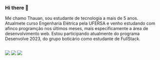 ### Hi there 👋


Me chamo Thauan, sou estudante de tecnologia a mais de 5 anos. Atualmete curso Engenharia Elétrica pela  UFERSA e venho estudando com afinco  programção nos últimos meses, mais especificamente a área de desenvolvimento web. Estou participando atualmente do programa Desenvolve 2023, do grupo boticário como estudante de FullStack.

##

   <a align="center" href="https://instagram.com/thauannf" target="_blank"><img src="https://img.shields.io/badge/Instagram-E4405F?style=for-the-badge&logo=instagram&logoColor=white" target="_blank"></a>
    <a href = "mailto:thauanfonseca20@gmail.com"><img src="https://img.shields.io/badge/-Gmail-%23333?style=for-the-badge&logo=gmail&logoColor=white" alvo ="_blank"></a>
    <a href="https://www.linkedin.com/in/thauanfonseca" target="_blank"><img src="https://img.shields.io/badge/LinkedIn-0077B5?style=for-the-badge&logo=linkedin&logoColor=white/" target="_blank"></a>

<!--
**Thauan-Fonseca/Thauan-Fonseca** is a ✨ _special_ ✨ repository because its `README.md` (this file) appears on your GitHub profile.

Here are some ideas to get you started:

- 🔭 I’m currently working on ...
- 🌱 I’m currently learning ...
- 👯 I’m looking to collaborate on ...
- 🤔 I’m looking for help with ...
- 💬 Ask me about ...
- 📫 How to reach me: ...
- 😄 Pronouns: ...
- ⚡ Fun fact: ...
-->
